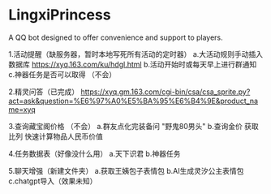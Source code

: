 # LingxiPrincess
A QQ bot designed to offer convenience and support to players.

1.活动提醒（缺服务器，暂时本地写死所有活动的定时器）
	a.大活动规则手动插入数据库
	   https://xyq.163.com/ku/hdgl.html
    b.活动开始时或每天早上进行群通知
	c.神器任务是否可以取得 （不会）

2.精灵问答（已完成）
	https://xyq.gm.163.com/cgi-bin/csa/csa_sprite.py?act=ask&question=%E6%97%A0%E5%BA%95%E6%B4%9E&product_name=xyq
	
3.查询藏宝阁价格 （不会）
	a.群友点化完装备问 "野鬼80男头"
	b.查询金价 获取比列 快速计算物品人民币价值
	
4.任务数据表（好像没什么用）
	a.天下识君
	b.神器任务

5.聊天增强（新建文件夹）
   a.获取王姨包子表情包
   b.AI生成灵汐公主表情包
   c.chatgpt导入（效果未知）